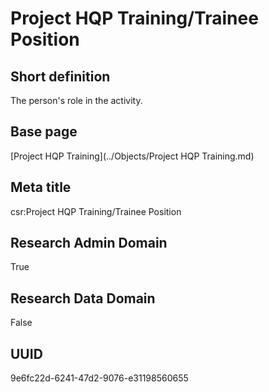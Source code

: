 # Project HQP Training/Trainee Position
## Short definition
The person's role in the activity.
## Base page
[Project HQP Training](../Objects/Project HQP Training.md)
## Meta title
csr:Project HQP Training/Trainee Position
## Research Admin Domain
True
## Research Data Domain
False
## UUID
9e6fc22d-6241-47d2-9076-e31198560655
